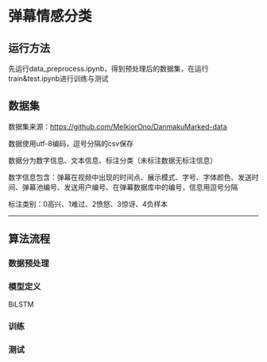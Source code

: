 # 弹幕情感分类

## 运行方法

先运行data_preprocess.ipynb，得到预处理后的数据集，在运行train&test.ipynb进行训练与测试

## 数据集

数据集来源：https://github.com/MelkiorOno/DanmakuMarked-data

数据使用utf-8编码，逗号分隔的csv保存

数据分为数字信息、文本信息、标注分类（未标注数据无标注信息）

数字信息包含：弹幕在视频中出现的时间点、展示模式、字号、字体颜色、发送时间、弹幕池编号、发送用户编号、在弹幕数据库中的编号，信息用逗号分隔

标注类别：0高兴、1难过、2愤怒、3惊讶、4负样本

---

## 算法流程

### 数据预处理

### 模型定义

BiLSTM

### 训练

### 测试

